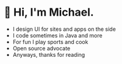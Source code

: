 # 👋 Hi, I'm Michael.

- I design UI for sites and apps on the side
- I code sometimes in Java and more
- For fun I play sports and cook
- Open source advocate
- Anyways, thanks for reading
